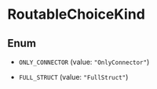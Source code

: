 

# RoutableChoiceKind

## Enum


* `ONLY_CONNECTOR` (value: `"OnlyConnector"`)

* `FULL_STRUCT` (value: `"FullStruct"`)



